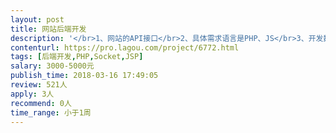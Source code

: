 ```yaml
---                
layout: post       
title: 网站后端开发           
description: '</br>1、网站的API接口</br>2、具体需求语言是PHP、JS</br>3、开发数据库给你，你直接登录，自己建表</br>4、调试完成后，统一给到我的工程师</br>5、最后在我方服务器上跑</br>'     
contenturl: https://pro.lagou.com/project/6772.html      
tags: [后端开发,PHP,Socket,JSP]            
salary: 3000-5000元          
publish_time: 2018-03-16 17:49:05         
review: 521人                   
apply: 3人                   
recommend: 0人                   
time_range: 小于1周              
---                 
```

